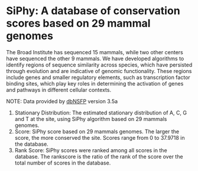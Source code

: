 # SiPhy: A database of conservation scores based on 29 mammal genomes
The Broad Institute has sequenced 15 mammals, while two other centers have sequenced the other 9 mammals. We have developed algorithms to identify regions of sequence similarity across species, which have persisted through evolution and are indicative of genomic functionality. These regions include genes and smaller regulatory elements, such as transcription factor binding sites, which play key roles in determining the activation of genes and pathways in different cellular contexts.

NOTE: Data provided by [dbNSFP](https://sites.google.com/site/jpopgen/dbNSFP) version 3.5a

1. Stationary Distribution: The estimated stationary distribution of A, C, G and T at the site, using SiPhy algorithm based on 29 mammals genomes.
2. Score: SiPhy score based on 29 mammals genomes. The larger the score, the more conserved the site. Scores range from 0 to 37.9718 in the database.
3. Rank Score: SiPhy scores were ranked among all scores in the database. The rankscore is the ratio of the rank of the score over the total number of scores in the database.